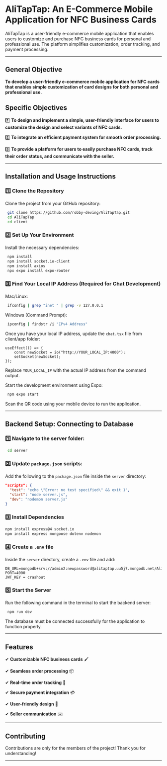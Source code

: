 # **AliTapTap: An E-Commerce Mobile Application for NFC Business Cards**

AliTapTap is a user-friendly e-commerce mobile application that enables users to customize and purchase NFC business cards for personal and professional use. The platform simplifies customization, order tracking, and payment processing.

---

## **General Objective**
**To develop a user-friendly e-commerce mobile application for NFC cards that enables simple customization of card designs for both personal and professional use.**

## **Specific Objectives**
1️⃣ **To design and implement a simple, user-friendly interface for users to customize the design and select variants of NFC cards.**

2️⃣ **To integrate an efficient payment system for smooth order processing.**

3️⃣ **To provide a platform for users to easily purchase NFC cards, track their order status, and communicate with the seller.**

---

## **Installation and Usage Instructions**

### **1️⃣ Clone the Repository**
Clone the project from your GitHub repository:

```bash
 git clone https://github.com/robby-deving/AliTapTap.git
 cd AliTapTap
 cd client
```

### **2️⃣ Set Up Your Environment**

Install the necessary dependencies:

```bash
 npm install
 npm install socket.io-client
 npm install axios
 npx expo install expo-router
```

### **3️⃣ Find Your Local IP Address (Required for Chat Development)**

Mac/Linux:

```bash
 ifconfig | grep "inet " | grep -v 127.0.0.1
```

Windows (Command Prompt):

```bash
 ipconfig | findstr /i "IPv4 Address"
```

Once you have your local IP address, update the `chat.tsx` file from client/app folder:

```tsx
useEffect(() => {
    const newSocket = io("http://YOUR_LOCAL_IP:4000");
    setSocket(newSocket);
});
```

Replace `YOUR_LOCAL_IP` with the actual IP address from the command output.

Start the development environment using Expo:

```bash
 npm expo start
```

Scan the QR code using your mobile device to run the application.

---

## **Backend Setup: Connecting to Database**

### **1️⃣ Navigate to the server folder:**
```bash
 cd server
```

### **2️⃣ Update `package.json` scripts:**
Add the following to the `package.json` file inside the `server` directory:

```json
"scripts": {
  "test": "echo \"Error: no test specified\" && exit 1",
  "start": "node server.js",
  "dev": "nodemon server.js"
}
```

### **3️⃣ Install Dependencies**

```bash
npm install express@4 socket.io
npm install express mongoose dotenv nodemon
```

### **4️⃣ Create a `.env` file**
Inside the `server` directory, create a `.env` file and add:

```
DB_URL=mongodb+srv://admin2:newpassword@alitaptap.uu5j7.mongodb.net/AliTapTapdb
PORT=4000
JWT_KEY = crashout
```

### **5️⃣ Start the Server**
Run the following command in the terminal to start the backend server:

```bash
 npm run dev
```

The database must be connected successfully for the application to function properly.

---

## **Features**

✔ **Customizable NFC business cards** 🖌️

✔ **Seamless order processing** 📦

✔ **Real-time order tracking** 📍

✔ **Secure payment integration** 💳

✔ **User-friendly design** 📱

✔ **Seller communication** ✉️

---

## **Contributing**
Contributions are only for the members of the project! Thank you for understanding!

---
